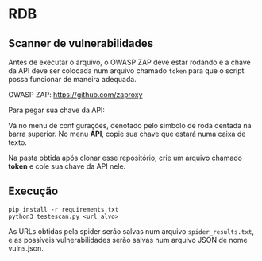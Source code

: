# RDB

## Scanner de vulnerabilidades

Antes de executar o arquivo, o OWASP ZAP deve estar rodando e a chave da API deve ser colocada
num arquivo chamado `token` para que o script possa funcionar de maneira adequada.

OWASP ZAP: <https://github.com/zaproxy>

Para pegar sua chave da API:

Vá no menu de configurações, denotado pelo símbolo de roda dentada na barra superior.
No menu __API__, copie sua chave que estará numa caixa de texto.

Na pasta obtida após clonar esse repositório, crie um arquivo chamado __token__
e cole sua chave da API nele.

## Execução

```
pip install -r requirements.txt
python3 testescan.py <url_alvo>
```

As URLs obtidas pela spider serão salvas num arquivo `spider_results.txt`, e as possíveis
vulnerabilidades serão salvas num arquivo JSON de nome vulns.json.
